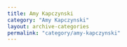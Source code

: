 ```yaml
---
title: Amy Kapczynski
category: "Amy Kapczynski"
layout: archive-categories
permalink: "category/amy-kapczynski"
---
```

